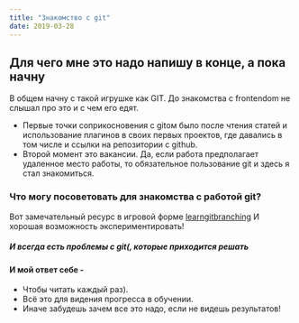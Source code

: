 ```yaml
---
title: "Знакомство с git"
date: 2019-03-28
---
```


## Для чего мне это надо напишу в конце, а пока начну

В общем начну с такой игрушке как GIT. До знакомства с frontendom не слышал про это и с чем его едят.
* Первые точки соприкосновения с gitом было после чтения статей и использование плагинов в своих первых проектов, где давались в том числе и ссылки на репозитории с github.
* Второй момент это вакансии. Да, если работа предполагает удаленное место работы, то обязательное пользование git и здесь я стал знакомиться.

### Что могу посоветовать для знакомства c работой git?

Вот замечательный ресурс в игровой форме [learngitbranching](https://learngitbranching.js.org/)
И хорошая возможность экспериментировать!

##### И всегда есть проблемы с git(, которые приходится решать

#### И мой ответ себе -
* Чтобы читать каждый раз).
* Всё это для видения прогресса в обучении.
* Иначе забудешь зачем все это надо, если не видешь результатов!
